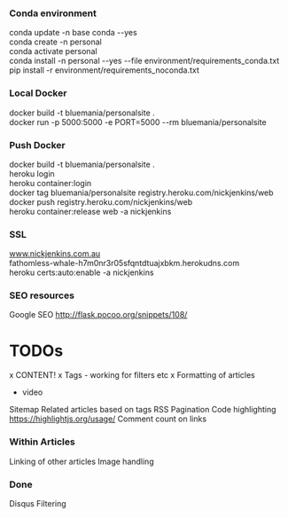 ### Conda environment

conda update -n base conda --yes  
conda create -n personal  
conda activate personal  
conda install -n personal --yes --file environment/requirements_conda.txt  
pip install -r environment/requirements_noconda.txt  


### Local Docker
docker build -t bluemania/personalsite .  
docker run -p 5000:5000 -e PORT=5000 --rm bluemania/personalsite  

### Push Docker
docker build -t bluemania/personalsite .  
heroku login  
heroku container:login  
docker tag bluemania/personalsite registry.heroku.com/nickjenkins/web  
docker push registry.heroku.com/nickjenkins/web  
heroku container:release web -a nickjenkins  

### SSL
www.nickjenkins.com.au  
fathomless-whale-h7m0nr3r05sfqntdtuajxbkm.herokudns.com  
heroku certs:auto:enable -a nickjenkins  

### SEO resources
Google SEO
http://flask.pocoo.org/snippets/108/

# TODOs
x CONTENT!
x Tags - working for filters etc
x Formatting of articles
 - video
 
Sitemap
Related articles based on tags
RSS
Pagination
Code highlighting https://highlightjs.org/usage/
Comment count on links

### Within Articles
Linking of other articles
Image handling

### Done
Disqus
Filtering


